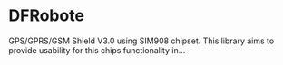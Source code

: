 # DFRobote
GPS/GPRS/GSM Shield V3.0 using SIM908 chipset. This library aims to provide usability for this chips functionality in…
